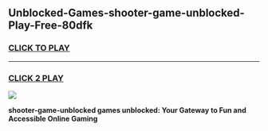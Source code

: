 
## Unblocked-Games-shooter-game-unblocked-Play-Free-80dfk
<h3>
<a href="https://premium76.site?title=shooter-game-unblocked&ref=18A1">CLICK TO PLAY</a></h3>
<hr>

<h3>
<a href="https://premium76.site?title=shooter-game-unblocked&ref=18A1">CLICK 2 PLAY</a>
  
</h3>

<a href="https://premium76.site?title=shooter-game-unblocked&ref=18A1"><img src="https://clearcache.store/games.png"></a>


**shooter-game-unblocked games unblocked: Your Gateway to Fun and Accessible Online Gaming**
